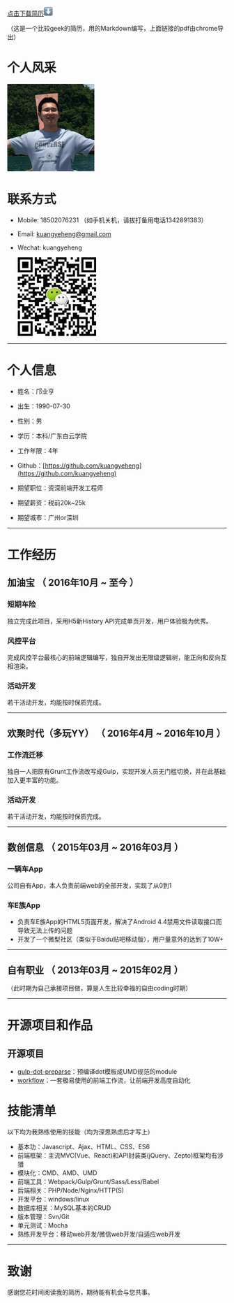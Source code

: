 [点击下载简历](dist/邝业亨-个人简历.pdf)![download](src/images/down.png "下载简历")

（这是一个比较geek的简历，用的Markdown编写，上面链接的pdf由chrome导出）

# 个人风采

![我是亨记](src/images/me.png "我是亨记")

# 联系方式

- Mobile: 18502076231 （如手机关机，请拔打备用电话1342891383）

- Email: kuangyeheng@gmail.com

- Wechat: kuangyeheng

    ![微信二维码](src/images/qrcode.png "二维码微信")

---

# 个人信息

 - 姓名：邝业亨
 - 出生：1990-07-30
 - 性别：男
 - 学历：本科/广东白云学院
 - 工作年限：4年
 - Github：[https://github.com/kuangyeheng](https://github.com/kuangyeheng)

 - 期望职位：资深前端开发工程师
 - 期望薪资：税前20k~25k
 - 期望城市：广州or深圳

---

# 工作经历

## 加油宝 （ 2016年10月 ~ 至今 ）

### 短期车险
独立完成此项目，采用H5新History API完成单页开发，用户体验极为优秀。

### 风控平台
完成风控平台最核心的前端逻辑编写，独自开发出无限级逻辑树，能正向和反向互相渲染。

### 活动开发
若干活动开发，均能按时保质完成。

---

## 欢聚时代（多玩YY） （ 2016年4月 ~ 2016年10月 ）

### 工作流迁移
独自一人把原有Grunt工作流改写成Gulp，实现开发人员无门槛切换，并在此基础加入更丰富的功能。

### 活动开发
若干活动开发，均能按时保质完成。

---

## 数创信息 （ 2015年03月 ~ 2016年03月 ）

### 一辆车App
公司自有App，本人负责前端web的全部开发，实现了从0到1

### 车E族App
 - 负责车E族App的HTML5页面开发，解决了Android 4.4禁用文件读取接口而导致无法上传的问题
 - 开发了一个微型社区（类似于Baidu贴吧移动版），用户量意外的达到了10W+

---

## 自有职业 （ 2013年03月 ~ 2015年02月 ）
（此时期为自己承接项目做，算是人生比较幸福的自由coding时期）

---

# 开源项目和作品

## 开源项目

 - [gulp-dot-preparse](https://github.com/kuangyeheng/gulp-dot-preparse)：预编译dot模板成UMD规范的module
 - [workflow](https://github.com/kuangyeheng/workflow)：一套极易使用的前端工作流，让前端开发高度自动化

# 技能清单

以下均为我熟练使用的技能（均为深思熟虑后才写上）

- 基本功：Javascript、Ajax、HTML、CSS、ES6
- 前端框架：主流MVC(Vue、React)和API封装类(jQuery、Zepto)框架均有涉猎
- 模块化：CMD、AMD、UMD
- 前端工具：Webpack/Gulp/Grunt/Sass/Less/Babel
- 后端相关：PHP/Node/Nginx/HTTP(S)
- 开发平台：windows/linux
- 数据库相关：MySQL基本的CRUD
- 版本管理：Svn/Git
- 单元测试：Mocha
- 熟练开发平台：移动web开发/微信web开发/自适应web开发

---

# 致谢
感谢您花时间阅读我的简历，期待能有机会与您共事。